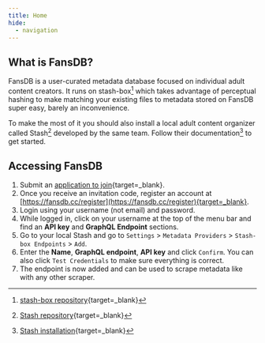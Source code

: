 ```yaml
---
title: Home
hide:
  - navigation
---
```


## What is FansDB?

FansDB is a user-curated metadata database focused on individual adult content creators. It runs on stash-box[^1] which takes advantage of perceptual hashing to make matching your existing files to metadata stored on FansDB super easy, barely an inconvenience. 

To make the most of it you should also install a local adult content organizer called Stash[^2] developed by the same team. Follow their documentation[^3] to get started.

## Accessing FansDB

1. Submit an [application to join](https://cryptpad.fr/form/#/2/form/view/YfCcSl4CTKvvNyMyAS17YdEy2VRNOLP-zKLZ2kcUdrU/){target=_blank}.
2. Once you receive an invitation code, register an account at [https://fansdb.cc/register](https://fansdb.cc/register){target=_blank}.
3. Login using your username (not email) and password. 
4. While logged in, click on your username at the top of the menu bar and find an **API key** and **GraphQL Endpoint** sections. 
5. Go to your local Stash and go to `Settings` > `Metadata Providers` > `Stash-box Endpoints` > `Add`.
6. Enter the **Name**, **GraphQL endpoint**, **API key** and click `Confirm`. You can also click `Test Credentials` to make sure everything is correct.
7. The endpoint is now added and can be used to scrape metadata like with any other scraper. 

[^1]: [stash-box repository](https://github.com/stashapp/stash-box){target=_blank}
[^2]: [Stash repository](https://github.com/stashapp/stash){target=_blank}
[^3]: [Stash installation](https://docs.stashapp.cc/installation){target=_blank}